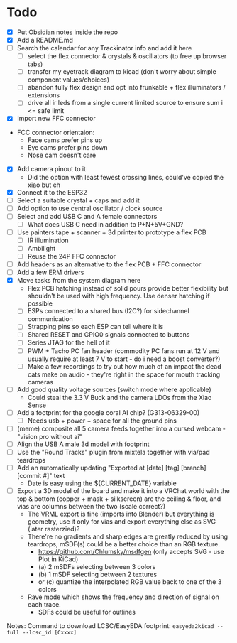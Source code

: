 
# Todo

- [X] Put Obsidian notes inside the repo
- [X] Add a README.md
- [ ] Search the calendar for any Trackinator info and add it here
	- [ ] select the flex connector & crystals & oscillators (to free up browser tabs)
	- [ ] transfer my eyetrack diagram to kicad (don't worry about simple component values/choices)
	- [ ] abandon fully flex design and opt into frunkable + flex illuminators / extensions
	- [ ] drive all ir leds from a single current limited source to ensure sum i <= safe limit
- [x] Import new FFC connector
- FCC connector orientaion:
	- Face cams prefer pins up
	- Eye cams prefer pins down
	- Nose cam doesn't care
- [x] Add camera pinout to it
	- Did the option with least fewest crossing lines, could've copied the xiao but eh
- [x] Connect it to the ESP32
- [ ] Select a suitable crystal + caps and add it
- [ ] Add option to use central oscillator / clock source
- [ ] Select and add USB C and A female connectors
  - [ ] What does USB C need in addition to P+N+5V+GND?
- [ ] Use painters tape + scanner + 3d printer to prototype a flex PCB
  - [ ] IR illumination
  - [ ] Ambilight
  - [ ] Reuse the 24P FFC connector
- [ ] Add headers as an alternative to the flex PCB + FFC connector
- [ ] Add a few ERM drivers
- [x] Move tasks from the system diagram here
	- Flex PCB hatching instead of solid pours provide better flexibility but shouldn't be used with high frequency. Use denser hatching if possible
	- [ ] ESPs connected to a shared bus (I2C?) for sidechannel communication
	- [ ] Strapping pins so each ESP can tell where it is
	- [ ] Shared RESET and GPIO0 signals connected to buttons
	- [ ] Series JTAG for the hell of it
	- [ ] PWM + Tacho PC fan header (commodity PC fans run at 12 V and usually require at least 7 V to start - do i need a boost converter?)
	- [ ] Make a few recordings to try out how much of an impact the dead cats make on audio - they're right in the space for mouth tracking cameras
- [ ] Add good quality voltage sources (switch mode where applicable)
	- Could steal the 3.3 V Buck and the camera LDOs from the Xiao Sense 
- [ ] Add a footprint for the google coral AI chip? (G313-06329-00)
	- [ ] Needs usb + power + space for all the ground pins
- [ ] (meme) composite all 5 camera feeds together into a cursed webcam - "vision pro without ai"
- [ ] Align the USB A male 3d model with footprint
- [ ] Use the "Round Tracks" plugin from mixtela together with via/pad teardrops
- [ ] Add an automatically updating "Exported at \[date] \[tag] \[branch] \[commit #]" text
	- Date is easy using the ${CURRENT_DATE} variable
- [ ] Export a 3D model of the board and make it into a VRChat world with the top & bottom (copper + mask + silkscreen) are the ceiling & floor, and vias are columns between the two (scale correct?)
	- The VRML export is fine (imports into Blender) but everything is geometry, use it only for vias and export everything else as SVG (later rasterzied)?
	- There're no gradients and sharp edges are greatly reduced by using teardrops, mSDF(s) could be a better choice than an RGB texture.
		- https://github.com/Chlumsky/msdfgen (only accepts SVG - use Plot in KiCad)
		- (a) 2 mSDFs selecting between 3 colors
		- (b) 1 mSDF selecting between 2 textures
		- or (c) quantize the interpolated RGB value back to one of the 3 colors
	- Rave mode which shows the frequency and direction of signal on each trace.
		- SDFs could be useful for outlines

Notes:
	Command to download LCSC/EasyEDA footprint: `easyeda2kicad --full --lcsc_id [Cxxxx]`